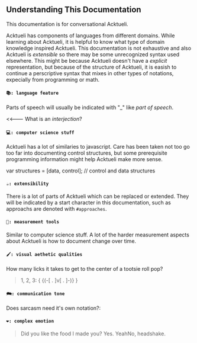 ## Understanding This Documentation
This documentation is for conversational Acktueli.  

Acktueli has components of languages from different domains.  While learning about Acktueli, it is helpful to know what type of domain knowledge inspired Acktueli.  This documentation is not exhaustive and also Acktueli is _extensible_ so there may be some unrecognized syntax used elsewhere.  This might be because Acktueli doesn't have a _explicit_ representation, but because of the structure of Acktueli, it is easish to continue a perscriptive syntax that mixes in other types of notations, expecially from programming or math.

#### `📚: language feature` 
Parts of speech will usually be indicated with "\_" like  _part of speech_.

<<--- What is an _interjection_?

#### `💻: computer science stuff`
Acktueli has a lot of similaries to javascript.  Care has been taken not too go too far into documenting control structures, but some prerequisite programming information might help Acktueli make more sense.

var structures = [data, control]; // control and data structures

#### `☕: extensibility`
There is a lot of parts of Acktueli which can be replaced or extended.  They will be indicated by a start character in this documentation, such as approachs are denoted with `#approaches`.

#### `📏: measurement tools` 
Similar to computer science stuff.  A lot of the harder measurement aspects about Acktueli is how to document change over time.  

#### `🖌: visual aethetic qualities` 
How many licks it takes to get to the center of a tootsie roll pop?

> 1, 2, 3: { {(-[ . ]v[ . ]-)} }

#### `🗪: communication tone` 
Does sarcasm need it's own notation?:

#### `❤: complex emotion`
> Did you like the food I made you?
> Yes.
YeahNo, headshake.